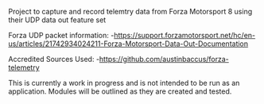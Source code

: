 Project to capture and record telemtry data from Forza Motorsport 8 using their UDP data out feature set

Forza UDP packet information:
    -https://support.forzamotorsport.net/hc/en-us/articles/21742934024211-Forza-Motorsport-Data-Out-Documentation

Accredited Sources Used:
    -https://github.com/austinbaccus/forza-telemetry

This is currently a work in progress and is not intended to be run as an application. Modules will be outlined as they are created and tested.